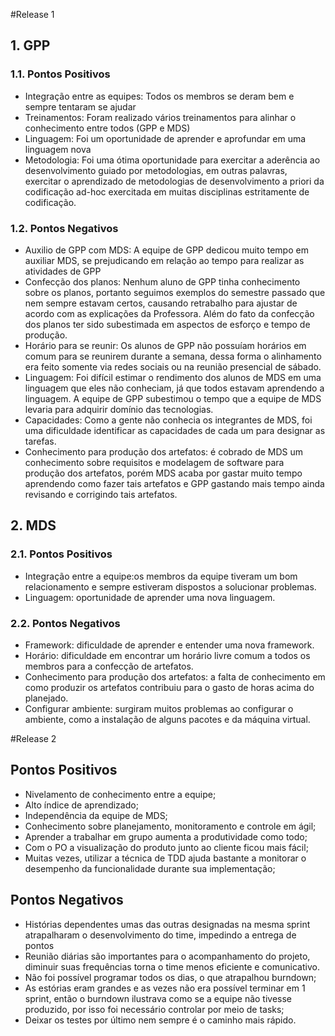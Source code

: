 #Release 1
## 1. GPP
### 1.1. Pontos Positivos
* Integração entre as equipes: Todos os membros se deram bem e sempre tentaram se ajudar
* Treinamentos: Foram realizado vários treinamentos para alinhar o conhecimento entre todos (GPP e MDS)
* Linguagem: Foi um oportunidade de aprender e aprofundar em uma linguagem nova
* Metodologia: Foi uma ótima oportunidade para exercitar a aderência ao desenvolvimento guiado por metodologias, em outras palavras, exercitar o aprendizado de metodologias de desenvolvimento a priori da codificação ad-hoc exercitada em muitas disciplinas estritamente de codificação.

### 1.2. Pontos Negativos
* Auxilio de GPP com MDS: A equipe de GPP dedicou muito tempo em auxiliar MDS, se prejudicando em relação ao tempo para realizar as atividades de GPP
* Confecção dos planos: Nenhum aluno de GPP tinha conhecimento sobre os planos, portanto seguimos exemplos do semestre passado que nem sempre estavam certos, causando retrabalho para ajustar de acordo com as explicações da Professora. Além do fato da confecção dos planos ter sido subestimada em aspectos de esforço e tempo de produção.
* Horário para se reunir: Os alunos de GPP não possuíam horários em comum para se reunirem durante a semana, dessa forma o alinhamento era feito somente via redes sociais ou na reunião presencial de sábado.
* Linguagem: Foi difícil estimar o rendimento dos alunos de MDS em uma linguagem que eles não conheciam, já que todos estavam aprendendo a linguagem. A equipe de GPP subestimou o tempo que a equipe de MDS levaria para adquirir domínio das tecnologias.
* Capacidades: Como a gente não conhecia os integrantes de MDS, foi uma dificuldade identificar as capacidades de cada um para designar as tarefas.
* Conhecimento para produção dos artefatos: é cobrado de MDS um conhecimento sobre requisitos e modelagem de software para produção dos artefatos, porém MDS acaba por gastar muito tempo aprendendo como fazer tais artefatos e GPP gastando mais tempo ainda revisando e corrigindo tais artefatos.

## 2. MDS
### 2.1. Pontos Positivos
* Integração entre a equipe:os membros da equipe tiveram um bom relacionamento e sempre estiveram dispostos a solucionar problemas.  
* Linguagem: oportunidade de aprender uma nova linguagem.  
  
### 2.2. Pontos Negativos    
* Framework: dificuldade de aprender e entender uma nova framework.  
* Horário: dificuldade em encontrar um horário livre comum a todos os membros para a confecção de artefatos.  
* Conhecimento para produção dos artefatos: a falta de conhecimento em como produzir os artefatos contribuiu para o gasto de horas acima do planejado.  
* Configurar ambiente: surgiram muitos problemas ao configurar o ambiente, como a instalação de alguns pacotes e da máquina virtual.

#Release 2
## Pontos Positivos
* Nivelamento de conhecimento entre a equipe;
* Alto índice de aprendizado;
* Independência da equipe de MDS;
* Conhecimento sobre planejamento, monitoramento e controle em ágil;
* Aprender a trabalhar em grupo aumenta a produtividade como todo;
* Com o PO a visualização do produto junto ao cliente ficou mais fácil;
* Muitas vezes, utilizar a técnica de TDD ajuda bastante a monitorar o desempenho da funcionalidade durante sua implementação;

## Pontos Negativos
* Histórias dependentes umas das outras designadas na mesma sprint atrapalharam o desenvolvimento do time, impedindo a entrega de pontos
* Reunião diárias são importantes para o acompanhamento do projeto, diminuir suas frequências torna o time menos eficiente e comunicativo.
* Não foi possível programar todos os dias, o que atrapalhou burndown;
* As estórias eram grandes e as vezes não era possível terminar em 1 sprint, então o burndown ilustrava como se a equipe não tivesse produzido, por isso foi necessário controlar por meio de tasks;
* Deixar os testes por último nem sempre é o caminho mais rápido. 